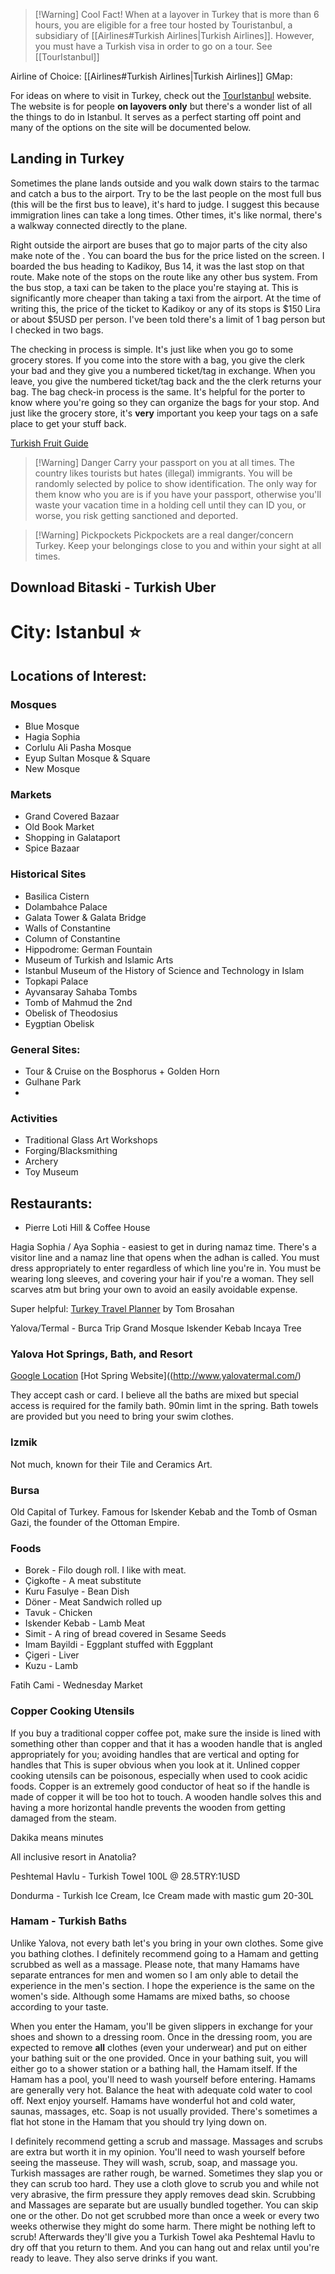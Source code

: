 >[!Warning] Cool Fact!
>When at a layover in Turkey that is more than 6 hours, you are eligible for a free tour hosted by Touristanbul, a subsidiary of [[Airlines#Turkish Airlines|Turkish Airlines]]. However, you must have a Turkish visa in order to go on a tour. See [[TourIstanbul]]

Airline of Choice:  [[Airlines#Turkish Airlines|Turkish Airlines]]
GMap:

For ideas on where to visit in Turkey, check out the [TourIstanbul](https://www.turkishairlines.com/en-int/flights/fly-different/touristanbul/) website. The website is for people __on layovers only__ but there's a wonder list of all the things to do in Istanbul. It serves as a perfect starting off point and many of the options on the site will be documented below.

## Landing in Turkey
Sometimes the plane lands outside and you walk down stairs to the tarmac and catch a bus to the airport. Try to be the last people on the most full bus (this will be the first bus to leave), it's hard to judge. I suggest this because immigration lines can take a long times. Other times, it's like normal, there's a walkway connected directly to the plane.

Right outside the airport are buses that go to major parts of the city also make note of the . You can board the bus for the price listed on the screen. I boarded the bus heading to Kadikoy, Bus 14, it was the last stop on that route. Make note of the stops on the route like any other bus system. From the bus stop, a taxi can be taken to the place you're staying at. This is significantly more cheaper than taking a taxi from the airport. At the time of writing this, the price of the ticket to Kadikoy or any of its stops is $150 Lira or about $5USD per person. I've been told there's a limit of 1 bag person but I checked in two bags. 

The checking in process is simple. It's just like when you go to some grocery stores. If you come into the store with a bag, you give the clerk your bad and they give you a numbered ticket/tag in exchange. When you leave, you give the numbered ticket/tag back and the the clerk returns your bag. The bag check-in process is the same. It's helpful for the porter to know where you're going so they can organize the bags for your stop. And just like the grocery store, it's **very** important you keep your tags on a safe place to get your stuff back.

[Turkish Fruit Guide](https://goturkiye.com/top-seasonal-fruits-to-try-in-turkiye)

>[!Warning] Danger
> Carry your passport on you at all times. The country likes tourists but hates (illegal) immigrants. You will be randomly selected by police to show identification. The only way for them know who you are is if you have your passport, otherwise you'll waste your vacation time in a holding cell until they can ID you, or worse, you risk getting sanctioned and deported.

> [!Warning] Pickpockets
> Pickpockets are a real danger/concern Turkey. Keep your belongings close to you and within your sight at all times.

## Download Bitaski - Turkish Uber

# City: Istanbul ⭐
## Locations of Interest:
### Mosques
- Blue Mosque
- Hagia Sophia
- Corlulu Ali Pasha Mosque
- Eyup Sultan Mosque & Square
- New Mosque
### Markets
- Grand Covered Bazaar
- Old Book Market
- Shopping in Galataport
- Spice Bazaar
### Historical Sites
- Basilica Cistern
- Dolambahce Palace
- Galata Tower & Galata Bridge
- Walls of Constantine
- Column of Constantine
- Hippodrome: German Fountain
- Museum of Turkish and Islamic Arts
- Istanbul Museum of the History of Science and Technology in Islam
- Topkapi Palace
- Ayvansaray Sahaba Tombs
- Tomb of Mahmud the 2nd
- Obelisk of Theodosius
- Eygptian Obelisk
### General Sites:
- Tour & Cruise on the Bosphorus + Golden Horn
- Gulhane Park
- 
### Activities
- Traditional Glass Art Workshops
- Forging/Blacksmithing
- Archery
- Toy Museum
## Restaurants:
- Pierre Loti Hill & Coffee House

Hagia Sophia / Aya Sophia - easiest to get in during namaz time. There's a visitor line and a namaz line that opens when the adhan is called. You must dress appropriately to enter regardless of which line you're in. You must be wearing long sleeves, and covering your hair if you're a woman. They sell scarves atm but bring your own to avoid an easily avoidable expense. 

Super helpful:
[Turkey Travel Planner](https://turkeytravelplanner.com/) by Tom Brosahan

Yalova/Termal - Burca Trip 
Grand Mosque
Iskender Kebab
Incaya Tree

### Yalova Hot Springs, Bath, and Resort
[Google Location](https://maps.app.goo.gl/B5eRHVe4XKyPXRsdA)
[Hot Spring Website]((http://www.yalovatermal.com/)

They accept cash or card. I believe all the baths are mixed but special access is required for the family bath. 90min limt in the spring. Bath towels are provided but you need to bring your swim clothes.

### Izmik
Not much, known for their Tile and Ceramics Art.
### Bursa
Old Capital of Turkey. Famous for Iskender Kebab and the Tomb of Osman Gazi, the founder of the Ottoman Empire.
### Foods
- Borek - Filo dough roll. I like with meat.
- Çigkofte - A meat substitute
- Kuru Fasulye - Bean Dish
- Döner - Meat Sandwich rolled up
- Tavuk - Chicken
- Iskender Kebab - Lamb Meat
- Simit - A ring of bread covered in Sesame Seeds
- Imam Bayildi - Eggplant stuffed with Eggplant
- Çigeri - Liver
- Kuzu - Lamb

Fatih Cami - Wednesday Market 

### Copper Cooking Utensils
If you buy a traditional copper coffee pot, make sure the inside is lined with something other than copper and that it has a wooden handle that is angled appropriately for you; avoiding handles that are vertical and opting for handles that This is super obvious when you look at it. Unlined copper cooking utensils can be poisonous, especially when used to cook acidic foods. Copper is an extremely good conductor of heat so if the handle is made of copper it will be too hot to touch. A wooden handle solves this and having a more horizontal handle prevents the wooden from getting damaged from the steam.

Dakika means minutes

All inclusive resort in Anatolia?

Peshtemal Havlu - Turkish Towel 100L @ 28.5TRY:1USD

Dondurma - Turkish Ice Cream, Ice Cream made with mastic gum 20-30L
### Hamam - Turkish Baths
Unlike Yalova, not every bath let's you bring in your own clothes. Some give you bathing clothes. I definitely recommend going to a Hamam and getting scrubbed as well as a massage. Please note, that many Hamams have separate entrances for men and women so I am only able to detail the experience in the men's section. I hope the experience is the same on the women's side. Although some Hamams are mixed baths, so choose according to your taste. 

When you enter the Hamam, you'll be given slippers in exchange for your shoes and shown to a dressing room. Once in the dressing room, you are expected to remove **all** clothes (even your underwear) and put on either your bathing suit or the one provided. Once in your bathing suit, you will either go to a shower station or a bathing hall, the Hamam itself. If the Hamam has a pool, you'll need to wash yourself before entering. Hamams are generally very hot. Balance the heat with adequate cold water to cool off. Next enjoy yourself. Hamams have wonderful hot and cold water, saunas, massages, etc. Soap is not usually provided. There's sometimes a flat hot stone in the Hamam that you should try lying down on.

I definitely recommend getting a scrub and massage. Massages and scrubs are extra but worth it in my opinion. You'll need to wash yourself before seeing the masseuse. They will wash, scrub, soap, and massage you. Turkish massages are rather rough, be warned. Sometimes they slap you or they can scrub too hard. They use a cloth glove to scrub you and while not very abrasive, the firm pressure they apply removes dead skin. Scrubbing and Massages are separate but are usually bundled together. You can skip one or the other. Do not get scrubbed more than once a week or every two weeks otherwise they might do some harm. There might be nothing left to scrub!
Afterwards they'll give you a Turkish Towel aka Peshtemal Havlu to dry off that you return to them. And you can hang out and relax until you're ready to leave. They also serve drinks if you want. 
